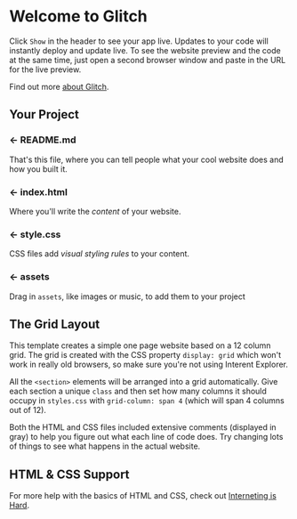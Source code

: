 Welcome to Glitch
=================

Click `Show` in the header to see your app live. Updates to your code will instantly deploy and update live. To see the website preview and the code at the same time, just open a second browser window and paste in the URL for the live preview. 

Find out more [about Glitch](https://glitch.com/about).


Your Project
------------

### ← README.md

That's this file, where you can tell people what your cool website does and how you built it.

### ← index.html

Where you'll write the *content* of your website. 

### ← style.css

CSS files add *visual styling rules* to your content.

### ← assets

Drag in `assets`, like images or music, to add them to your project


The Grid Layout
------------
This template creates a simple one page website based on a 12 column grid. 
The grid is created with the CSS property `display: grid` which won't work in really old browsers, so make sure you're not using Interent Explorer. 

All the `<section>` elements will be arranged into a grid automatically. Give each section a unique `class` and then set how many columns it should occupy in `styles.css` with `grid-column: span 4` \(which will span 4 columns out of 12\).

Both the HTML and CSS files included extensive comments \(displayed in gray\) to help you figure out what each line of code does. Try changing lots of things to see what happens in the actual website.


HTML & CSS Support
-------------
For more help with the basics of HTML and CSS, check out [Interneting is Hard](https://internetingishard.com/html-and-css/).

